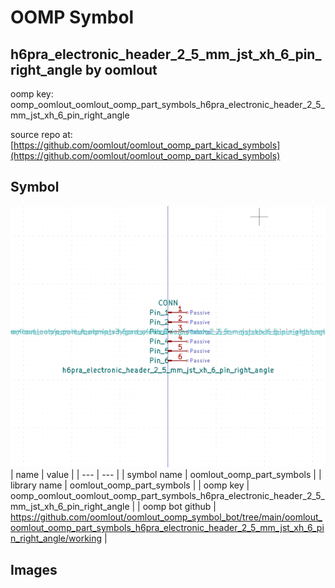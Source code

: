 # OOMP Symbol  
## h6pra_electronic_header_2_5_mm_jst_xh_6_pin_right_angle  by oomlout  
  
oomp key: oomp_oomlout_oomlout_oomp_part_symbols_h6pra_electronic_header_2_5_mm_jst_xh_6_pin_right_angle  
  
source repo at: [https://github.com/oomlout/oomlout_oomp_part_kicad_symbols](https://github.com/oomlout/oomlout_oomp_part_kicad_symbols)  
## Symbol  
  
[![working.png](working_600.png)](working.png)  
| name | value | 
| --- | --- | 
| symbol name | oomlout_oomp_part_symbols | 
| library name | oomlout_oomp_part_symbols | 
| oomp key | oomp_oomlout_oomlout_oomp_part_symbols_h6pra_electronic_header_2_5_mm_jst_xh_6_pin_right_angle | 
| oomp bot github | https://github.com/oomlout/oomlout_oomp_symbol_bot/tree/main/oomlout_oomlout_oomp_part_symbols_h6pra_electronic_header_2_5_mm_jst_xh_6_pin_right_angle/working | 
## Images  
